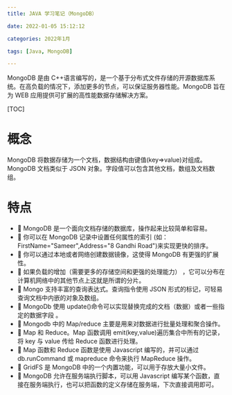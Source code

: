 ```yaml
---
title: JAVA 学习笔记（MongoDB）

date: 2022-01-05 15:12:12  

categories: 2022年1月

tags: [Java, MongoDB]

---
```


MongoDB 是由 C++语言编写的，是一个基于分布式文件存储的开源数据库系统。在高负载的情况下，添加更多的节点，可以保证服务器性能。MongoDB 旨在为 WEB 应用提供可扩展的高性能数据存储解决方案。

<!-- more -->

[TOC]

# 概念

MongoDB 将数据存储为一个文档，数据结构由键值(key=>value)对组成。MongoDB 文档类似于 JSON 对象。字段值可以包含其他文档，数组及文档数组。

# 特点
 
-  MongoDB 是一个面向文档存储的数据库，操作起来比较简单和容易。
-  你可以在 MongoDB 记录中设置任何属性的索引 (如：FirstName="Sameer",Address="8 Gandhi Road")来实现更快的排序。
-  你可以通过本地或者网络创建数据镜像，这使得 MongoDB 有更强的扩展性。
-  如果负载的增加（需要更多的存储空间和更强的处理能力） ，它可以分布在计算机网络中的其他节点上这就是所谓的分片。
-  Mongo 支持丰富的查询表达式。查询指令使用 JSON 形式的标记，可轻易查询文档中内嵌的对象及数组。
-  MongoDb 使用 update()命令可以实现替换完成的文档（数据）或者一些指定的数据字段 。
-  Mongodb 中的 Map/reduce 主要是用来对数据进行批量处理和聚合操作。
-  Map 和 Reduce。Map 函数调用 emit(key,value)遍历集合中所有的记录，将 key 与 value 传给 Reduce 函数进行处理。
-  Map 函数和 Reduce 函数是使用 Javascript 编写的，并可以通过 db.runCommand 或 mapreduce 命令来执行 MapReduce 操作。
-  GridFS 是 MongoDB 中的一个内置功能，可以用于存放大量小文件。
-  MongoDB 允许在服务端执行脚本，可以用 Javascript 编写某个函数，直接在服务端执行，也可以把函数的定义存储在服务端，下次直接调用即可。
 




